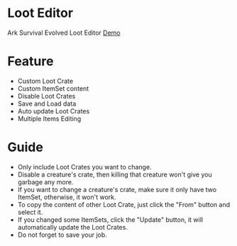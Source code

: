 # Loot Editor

Ark Survival Evolved Loot Editor [Demo](https://googee.github.io/Loot/dist)

# Feature

- Custom Loot Crate
- Custom ItemSet content
- Disable Loot Crates
- Save and Load data
- Auto update Loot Crates
- Multiple Items Editing

# Guide

- Only include Loot Crates you want to change.
- Disable a creature's crate, then killing that creature won't give you garbage any more.
- If you want to change a creature's crate, make sure it only have two ItemSet, otherwise, it won't work.
- To copy the content of other Loot Crate, just click the "From" button and select it.
- If you changed some ItemSets, click the "Update" button, it will automatically update the Loot Crates.
- Do not forget to save your job.
